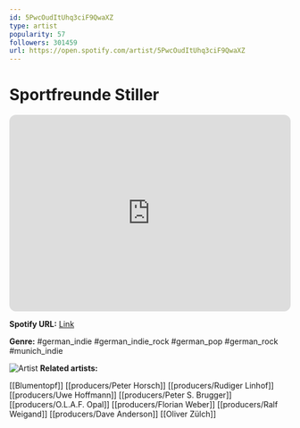 ```yaml
---
id: 5PwcOudItUhq3ciF9QwaXZ
type: artist
popularity: 57
followers: 301459
url: https://open.spotify.com/artist/5PwcOudItUhq3ciF9QwaXZ
---
```

# Sportfreunde Stiller

<iframe style="border-radius:12px" src="https://open.spotify.com/embed/artist/5PwcOudItUhq3ciF9QwaXZ" width="100%" height="352" frameBorder="0" allowfullscreen="" allow="autoplay; clipboard-write; encrypted-media; fullscreen; picture-in-picture" loading="lazy"></iframe>

**Spotify URL:** [Link](https://open.spotify.com/artist/5PwcOudItUhq3ciF9QwaXZ)

**Genre:**  #german_indie #german_indie_rock #german_pop #german_rock #munich_indie

![Artist](https://i.scdn.co/image/ab6761610000e5eb00f87550fe78574036174547)
**Related artists:**

[[Blumentopf]]
[[producers/Peter Horsch]]
[[producers/Rudiger Linhof]]
[[producers/Uwe Hoffmann]]
[[producers/Peter S. Brugger]]
[[producers/O.L.A.F. Opal]]
[[producers/Florian Weber]]
[[producers/Ralf Weigand]]
[[producers/Dave Anderson]]
[[Oliver Zülch]]

